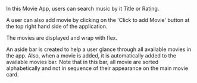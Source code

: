 In this Movie App, users can search music by it Title or Rating.

A user can also add movie by clicking on the 'Click to add Movie' button at the top right hand side of the application.

The movies are displayed and wrap with flex.

An aside bar is created to help a user glance through all available movies in the app.
Also, when a movie is added, it is automatically added to the available movies bar.
Note that in this bar, all movie are sorted alphabetically and not in sequence of their appearance on the main movie card.